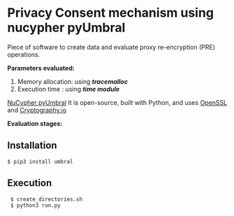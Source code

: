   
# Privacy Consent mechanism using nucypher pyUmbral

Piece of software to create data and evaluate proxy re-encryption (PRE) operations.

**Parameters evaluated:**
 1. Memory allocation: using ***tracemalloc*** 
 2. Execution time : using ***time module***

[NuCypher pyUmbral](https://github.com/nucypher/pyUmbral) It is open-source, built with Python, and uses [OpenSSL](https://www.openssl.org/) and [Cryptography.io](https://cryptography.io/en/latest/)

  
  **Evaluation stages:**


## Installation

    $ pip3 install umbral

## Execution

 
     $ create_directories.sh
     $ python3 run.py

